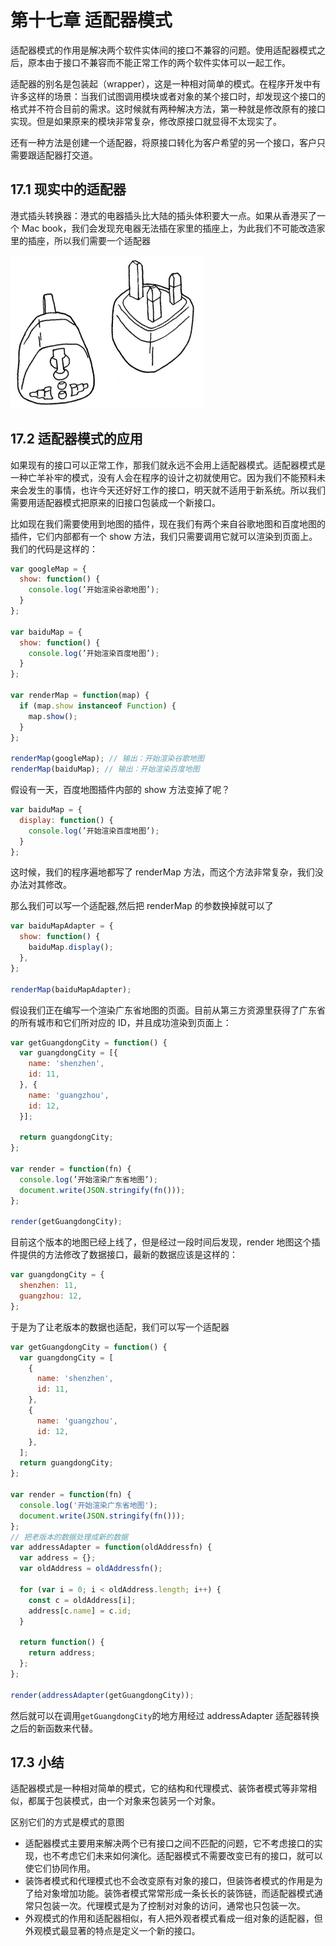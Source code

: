 # 第十七章 适配器模式

适配器模式的作用是解决两个软件实体间的接口不兼容的问题。使用适配器模式之后，原本由于接口不兼容而不能正常工作的两个软件实体可以一起工作。

适配器的别名是包装起（wrapper），这是一种相对简单的模式。在程序开发中有许多这样的场景：当我们试图调用模块或者对象的某个接口时，却发现这个接口的格式并不符合目前的需求。这时候就有两种解决方法，第一种就是修改原有的接口实现。但是如果原来的模块非常复杂，修改原接口就显得不太现实了。

还有一种方法是创建一个适配器，将原接口转化为客户希望的另一个接口，客户只需要跟适配器打交道。

## 17.1 现实中的适配器

港式插头转换器：港式的电器插头比大陆的插头体积要大一点。如果从香港买了一个 Mac book，我们会发现充电器无法插在家里的插座上，为此我们不可能改造家里的插座，所以我们需要一个适配器

<img src="../assets/epub_27337473_61.jpeg" alt="img" style="zoom:50%;" />

## 17.2 适配器模式的应用

如果现有的接口可以正常工作，那我们就永远不会用上适配器模式。适配器模式是一种亡羊补牢的模式，没有人会在程序的设计之初就使用它。因为我们不能预料未来会发生的事情，也许今天还好好工作的接口，明天就不适用于新系统。所以我们需要用适配器模式把原来的旧接口包装成一个新接口。

比如现在我们需要使用到地图的插件，现在我们有两个来自谷歌地图和百度地图的插件，它们内部都有一个 show 方法，我们只需要调用它就可以渲染到页面上。我们的代码是这样的：

```js
var googleMap = {
  show: function() {
    console.log(’开始渲染谷歌地图’);
  }
};

var baiduMap = {
  show: function() {
    console.log(’开始渲染百度地图’);
  }
};

var renderMap = function(map) {
  if (map.show instanceof Function) {
    map.show();
  }
};

renderMap(googleMap); // 输出：开始渲染谷歌地图
renderMap(baiduMap); // 输出：开始渲染百度地图
```

假设有一天，百度地图插件内部的 show 方法变掉了呢？

```js
var baiduMap = {
  display: function() {
    console.log(’开始渲染百度地图’);
  }
};
```

这时候，我们的程序遍地都写了 renderMap 方法，而这个方法非常复杂，我们没办法对其修改。

那么我们可以写一个适配器,然后把 renderMap 的参数换掉就可以了

```js
var baiduMapAdapter = {
  show: function() {
    baiduMap.display();
  },
};

renderMap(baiduMapAdapter);
```

假设我们正在编写一个渲染广东省地图的页面。目前从第三方资源里获得了广东省的所有城市和它们所对应的 ID，并且成功渲染到页面上：

```js
var getGuangdongCity = function() {
  var guangdongCity = [{
    name: 'shenzhen',
    id: 11,
  }, {
    name: 'guangzhou',
    id: 12,
  }];

  return guangdongCity;
};

var render = function(fn) {
  console.log(’开始渲染广东省地图’);
  document.write(JSON.stringify(fn()));
};

render(getGuangdongCity);
```

目前这个版本的地图已经上线了，但是经过一段时间后发现，render 地图这个插件提供的方法修改了数据接口，最新的数据应该是这样的：

```js
var guangdongCity = {
  shenzhen: 11,
  guangzhou: 12,
};
```

于是为了让老版本的数据也适配，我们可以写一个适配器

```js
var getGuangdongCity = function() {
  var guangdongCity = [
    {
      name: 'shenzhen',
      id: 11,
    },
    {
      name: 'guangzhou',
      id: 12,
    },
  ];
  return guangdongCity;
};

var render = function(fn) {
  console.log('开始渲染广东省地图');
  document.write(JSON.stringify(fn()));
};
// 把老版本的数据处理成新的数据
var addressAdapter = function(oldAddressfn) {
  var address = {};
  var oldAddress = oldAddressfn();

  for (var i = 0; i < oldAddress.length; i++) {
    const c = oldAddress[i];
    address[c.name] = c.id;
  }

  return function() {
    return address;
  };
};

render(addressAdapter(getGuangdongCity));
```

然后就可以在调用`getGuangdongCity`的地方用经过 addressAdapter 适配器转换之后的新函数来代替。

## 17.3 小结

适配器模式是一种相对简单的模式，它的结构和代理模式、装饰者模式等非常相似，都属于包装模式，由一个对象来包装另一个对象。

区别它们的方式是模式的意图

- 适配器模式主要用来解决两个已有接口之间不匹配的问题，它不考虑接口的实现，也不考虑它们未来如何演化。适配器模式不需要改变已有的接口，就可以使它们协同作用。
- 装饰者模式和代理模式也不会改变原有对象的接口，但装饰者模式的作用是为了给对象增加功能。装饰者模式常常形成一条长长的装饰链，而适配器模式通常只包装一次。代理模式是为了控制对对象的访问，通常也只包装一次。
- 外观模式的作用和适配器相似，有人把外观者模式看成一组对象的适配器，但外观模式最显著的特点是定义一个新的接口。
